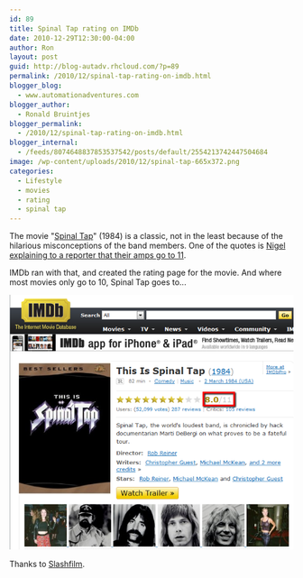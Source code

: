 ```yaml
---
id: 89
title: Spinal Tap rating on IMDb
date: 2010-12-29T12:30:00-04:00
author: Ron
layout: post
guid: http://blog-autadv.rhcloud.com/?p=89
permalink: /2010/12/spinal-tap-rating-on-imdb.html
blogger_blog:
  - www.automationadventures.com
blogger_author:
  - Ronald Bruintjes
blogger_permalink:
  - /2010/12/spinal-tap-rating-on-imdb.html
blogger_internal:
  - /feeds/8074648837853537542/posts/default/2554213742447504684
image: /wp-content/uploads/2010/12/spinal-tap-665x372.png
categories:
  - Lifestyle
  - movies
  - rating
  - spinal tap
---
```

The movie "<a href="http://www.imdb.com/title/tt0088258/" target="_blank">Spinal Tap</a>" (1984) is a classic, not in the least because of the hilarious misconceptions of the band members. One of the quotes is <a href="http://www.imdb.com/title/tt0088258/quotes?qt0261726" target="_blank">Nigel explaining to a reporter that their amps go to 11</a>.

IMDb ran with that, and created the rating page for the movie. And where most movies only go to 10, Spinal Tap goes to...

![](/wp-content/uploads/2010/12/spinal-tap.png)

Thanks to <a href="http://www.slashfilm.com/trivia-this-spinal-tap-imdb-rating-eleven/" target="_blank">Slashfilm</a>.